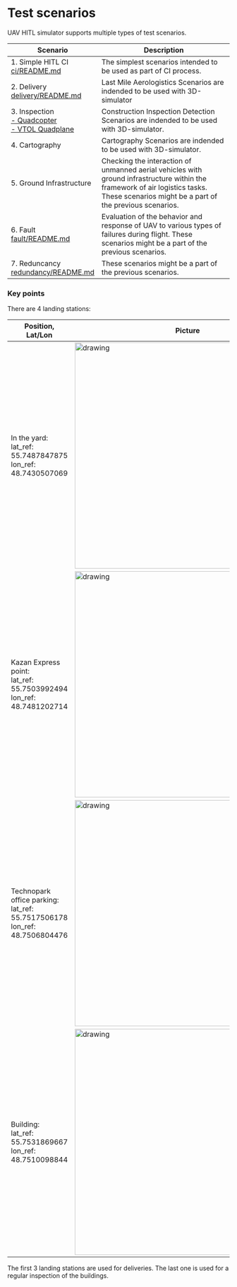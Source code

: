 # Test scenarios

UAV HITL simulator supports multiple types of test scenarios.

| Scenario | Description |
| -------- | ----------- |
| 1. Simple HITL CI </br> [ci/README.md](ci/README.md) | The simplest scenarios intended to be used as part of CI process. |
| 2. Delivery </br> [delivery/README.md](delivery/README.md) | Last Mile Aerologistics Scenarios are indended to be used with 3D-simulator |
| 3. Inspection </br> [- Quadcopter](inspection/README.md) </br> [- VTOL Quadplane](inspection_vtol/README.md) | Construction Inspection Detection Scenarios are indended to be used with 3D-simulator. |
| 4. Cartography | Cartography Scenarios are indended to be used with 3D-simulator. |
| 5. Ground Infrastructure | Checking the interaction of unmanned aerial vehicles with ground infrastructure within the framework of air logistics tasks. These scenarios might be a part of the previous scenarios. |
| 6. Fault </br> [fault/README.md](fault/README.md) | Evaluation of the behavior and response of UAV to various types of failures during flight. These scenarios might be a part of the previous scenarios. |
| 7. Reduncancy </br> [redundancy/README.md](redundancy/README.md) | These scenarios might be a part of the previous scenarios. |

### Key points

There are 4 landing stations:

| Position, Lat/Lon               | Picture |
| ------------------------- | ------- |
| In the yard: </br> lat_ref: 55.7487847875 </br> lon_ref: 48.7430507069 | <img src="https://raw.githubusercontent.com/RaccoonlabDev/innopolis_vtol_dynamics/docs/assets/landing_station_yard.png" width="512" alt="drawing"/> |  |
| Kazan Express point: </br> lat_ref: 55.7503992494 </br> lon_ref: 48.7481202714 | <img src="https://raw.githubusercontent.com/RaccoonlabDev/innopolis_vtol_dynamics/docs/assets/landing_station_kazanexpress.png" width="512" alt="drawing"/> |
| Technopark office parking: </br> lat_ref: 55.7517506178 </br> lon_ref: 48.7506804476 | <img src="https://raw.githubusercontent.com/RaccoonlabDev/innopolis_vtol_dynamics/docs/assets/landing_station_technopark.png" width="512" alt="drawing"/> |
| Building: </br> lat_ref: 55.7531869667 </br> lon_ref: 48.7510098844 | <img src="https://raw.githubusercontent.com/RaccoonlabDev/innopolis_vtol_dynamics/docs/assets/landing_station_building.png" width="512" alt="drawing"/> |

The first 3 landing stations are used for deliveries. The last one is used for a regular inspection of the buildings.
